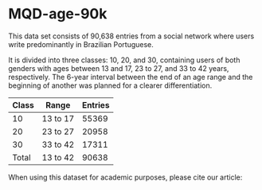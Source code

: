 # MQD-age-90k
This data set consists of 90,638 entries from a social network where users write predominantly in Brazilian Portuguese. 

It is divided into three classes: 10, 20, and 30, containing users of both genders with ages between 13 and 17, 23 to 27, and 33 to 42 years, respectively. 
The 6-year interval between the end of an age range and the beginning of another was planned for a clearer differentiation. 

| Class | Range |Entries |
| --- | --- |--- |
| 10 | 13 to 17|55369 |
| 20 | 23 to 27|20958 |
| 30 | 33 to 42|17311 |
| Total | 13 to 42|90638 |


When using this dataset for academic purposes, please cite our article:
